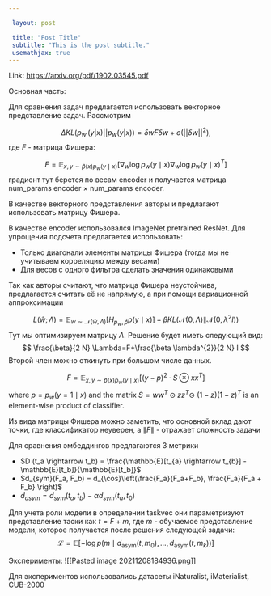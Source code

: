 ```yaml
---

 layout: post

 title: "Post Title"
 subtitle: "This is the post subtitle."
 usemathjax: true
---
```

 
 Link: https://arxiv.org/pdf/1902.03545.pdf

Основная часть:

Для сравнения задач предлагается использовать векторное представление задач.
Рассмотрим

$$
\Delta KL(p_{w'}(y|x) || p_{w}(y|x)) = \delta w F \delta w + o(||\delta w||^2),
$$
где $F$ - матрица Фишера:

$$
F=\mathbb{E}_{x, y \sim \hat{p}(x) p_{w}(y \mid x)}\left[\nabla_{w} \log p_{w}(y \mid x) \nabla_{w} \log p_{w}(y \mid x)^{T}\right]
$$
градиент тут берется по весам encoder и получается матрица num_params encoder $\times$ num_params encoder.

В качестве векторного представления авторы и предлагают использовать матрицу Фишера. 

В качестве encoder использовался ImageNet pretrained ResNet.
Для упрощения подсчета предлагается использовать: 
- Только диагонали элементы матрицы Фишера (тогда мы не учитываем корреляцию между весами)
- Для весов с одного фильтра сделать значения одинаковыми

Так как авторы считают, что матрица Фишера неустойчива, предлагается считать её не напрямую, а при помощи вариационной аппроксимации

$$
L(\hat{w} ; \Lambda)=\mathbb{E}_{w \sim \mathcal{N}(\hat{w}, \Lambda)} \left[H_{p_{w}, \hat{p}} p(y \mid x)\right] 
+\beta K L\left(\mathcal{N}(0, \Lambda) \| \mathcal{N}\left(0, \lambda^{2} I\right)\right)
$$
Тут мы оптимизируем матрицу $\Lambda$. Решение будет иметь следующий вид:
$$
\frac{\beta}{2 N} \Lambda=F+\frac{\beta \lambda^{2}}{2 N} I
$$
Второй член можно откинуть при большом числе данных.

$$
F=\mathbb{E}_{x, y \sim \hat{p}(x) p_{w}(y \mid x)}\left[(y-p)^{2} \cdot S \otimes x x^{T}\right]
$$
where $p=p_{w}(y=1 \mid x)$ and the matrix $S=w w^{T} \odot z z^{T} \odot$ $(1-z)(1-z)^{T}$ is an element-wise product of classifier.

Из вида  матрицы  Фишера можно заметить,  что основной  вклад дают точки, где  классификатор неуверен, а $\|F\|$ - отражает сложность задачи

Для сравнения эмбеддингов предлагаются 3 метрики

- $D (t_a \rightarrow t_b) = \frac{\mathbb{E}[t_{a} \rightarrow t_{b}] - \mathbb{E}[t_b]}{\mathbb{E}[t_b]}$
- $d_{sym}(F_a, F_b)  = d_{\cos}\left(\frac{F_a}{F_a+F_b}, \frac{F_a}{F_a + F_b} \right)$
- $d_{asym} = d_{sym}(t_a, t_b) - \alpha d_{sym}(t_a, t_0)$

Для учета роли модели в определении taskvec они параметризуют  представление таски как $t = F + m$, где $m$ - обучаемое представление модели, которое получается после решения следующей задачи:
$$
\mathcal{L}=\mathbb{E}\left[-\log p\left(m \mid d_{\mathrm{asym}}\left(t, m_{0}\right), \ldots, d_{\mathrm{asym}}\left(t, m_{k}\right)\right)\right]
$$

Эксперименты:
![[Pasted image 20211208184936.png]]

Для экспериментов использовались датасеты iNaturalist, iMaterialist, CUB-2000